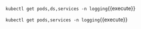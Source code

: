 
`kubectl get pods,ds,services -n logging`{{execute}}

`kubectl get pods,services -n logging`{{execute}}
